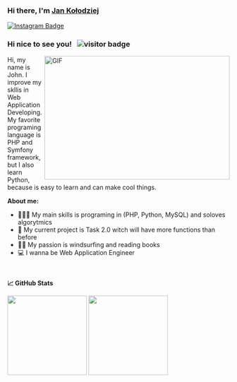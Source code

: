 ### Hi there, I'm <a href="https://github.com/JanKolo04" target="_blank">Jan Kołodziej</a>

[![Instagram Badge](https://img.shields.io/badge/-Instagram-e4405f?style=flat-square&logo=Instagram&logoColor=white)](https://www.instagram.com/jan_programowanie/)

### Hi nice to see you! &nbsp; ![visitor badge](https://komarev.com/ghpvc/?username=JanKolo04&color=blue)


<img align="right" alt="GIF" src="https://user-images.githubusercontent.com/76879087/204387700-7dce75f4-1868-41d1-8882-c4b1edfb9320.gif" width="420" height="280"/>


Hi, my name is John. I improve my skllis in Web Application Developing. My favorite programing language is PHP and Symfony framework, but I also learn Python, because is easy to learn and can make cool things.

**About me:**
- 👨🏻‍💻 My main skills is programing in (PHP, Python, MySQL) and soloves algorytmics
- 🚀 My current project is Task 2.0 witch will have more functions than before
- 🏄‍♂️ My passion is windsurfing and reading books
- 💻 I wanna be Web Application Engineer

<br>


**&#x1f4c8; GitHub Stats**

<p>
  <img height="180px" src="https://github-readme-stats.vercel.app/api?username=JanKolo04&show_icons=true&hide_border=true&&count_private=true&include_all_commits=true"/>
  
  <img height="180px" src="https://github-readme-stats.vercel.app/api/top-langs/?username=JanKolo04&exclude_repo=KNN-Image-Classification&show_icons=true&hide_border=true&layout=compact&langs_count=8"/>
</p>

